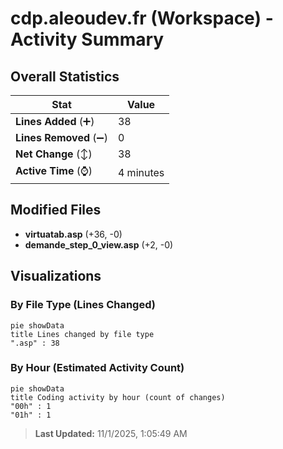 # cdp.aleoudev.fr (Workspace) - Activity Summary 

## Overall Statistics

| Stat                   | Value                                                             |
| ---------------------- | ----------------------------------------------------------------- |
| **Lines Added** (➕)   | 38                                          |
| **Lines Removed** (➖) | 0                                        |
| **Net Change** (↕)    | 38                |
| **Active Time** (⌚)   | 4 minutes |


## Modified Files
- **virtuatab.asp** (+36, -0)
- **demande_step_0_view.asp** (+2, -0)

## Visualizations

### By File Type (Lines Changed)

```mermaid
pie showData
title Lines changed by file type
".asp" : 38
```

### By Hour (Estimated Activity Count)

```mermaid
pie showData
title Coding activity by hour (count of changes)
"00h" : 1
"01h" : 1
```


> **Last Updated:** 11/1/2025, 1:05:49 AM